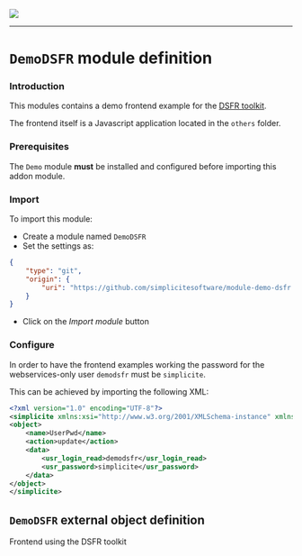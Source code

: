 <!--
 ___ _            _ _    _ _    __
/ __(_)_ __  _ __| (_)__(_) |_ /_/
\__ \ | '  \| '_ \ | / _| |  _/ -_)
|___/_|_|_|_| .__/_|_\__|_|\__\___|
            |_| 
-->
![](https://platform.simplicite.io//logos/logo250.png)
* * *

`DemoDSFR` module definition
============================

### Introduction

This modules contains a demo frontend example
for the [DSFR toolkit](https://www.systeme-de-design.gouv.fr).

The frontend itself is a Javascript application located in the `others` folder.

### Prerequisites

The `Demo` module **must** be installed and configured before importing this addon module.

### Import

To import this module:

- Create a module named `DemoDSFR`
- Set the settings as:

```json
{
	"type": "git",
	"origin": {
		"uri": "https://github.com/simplicitesoftware/module-demo-dsfr.git"
	}
}
```

- Click on the _Import module_ button

### Configure

In order to have the frontend examples working the password for the
webservices-only user `demodsfr` must be `simplicite`.

This can be achieved by importing the following XML:

```xml
<?xml version="1.0" encoding="UTF-8"?>
<simplicite xmlns:xsi="http://www.w3.org/2001/XMLSchema-instance" xmlns="http://www.simplicite.fr/base" xsi:schemaLocation="http://www.simplicite.fr/base https://www.simplicite.io/resources/schemas/base.xsd">
<object>
	<name>UserPwd</name>
	<action>update</action>
	<data>
		<usr_login_read>demodsfr</usr_login_read>
		<usr_password>simplicite</usr_password>
	</data>
</object>
</simplicite>
```

`DemoDSFR` external object definition
-------------------------------------

Frontend using the DSFR toolkit


